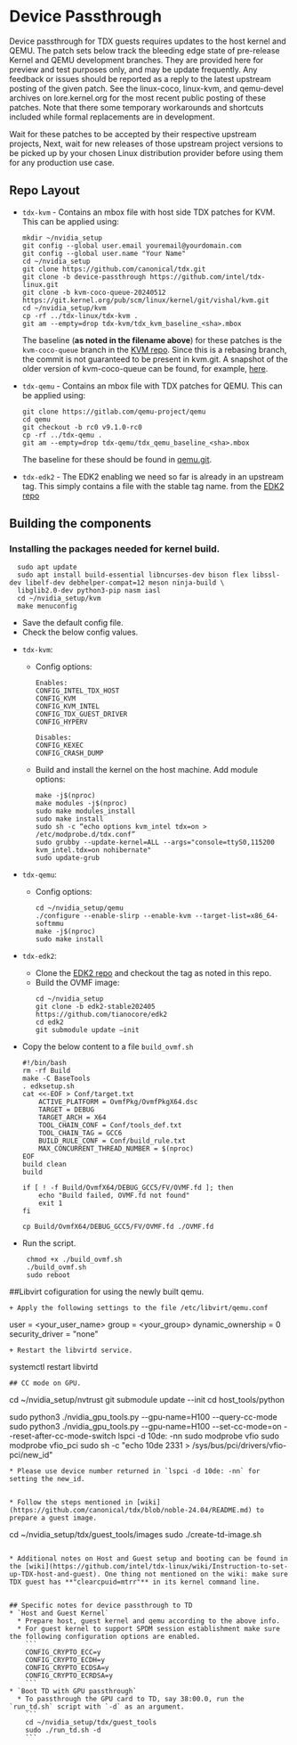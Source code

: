 # Device Passthrough

Device passthrough for TDX guests requires updates to the host kernel
and QEMU. The patch sets below track the bleeding edge state of
pre-release Kernel and QEMU development branches. They are provided here
for preview and test purposes only, and may be update frequently. Any
feedback or issues should be reported as a reply to the latest upstream
posting of the given patch. See the linux-coco, linux-kvm, and qemu-devel
archives on lore.kernel.org for the most recent public posting of these patches. Note that
there some temporary workarounds and shortcuts included while formal
replacements are in development.

Wait for these patches to be accepted by their respective upstream
projects, Next, wait for new releases of those upstream project versions to be picked up
by your chosen Linux distribution provider before using them for any production
use case.

## Repo Layout

* `tdx-kvm` - Contains an mbox file with host side TDX patches for KVM. This can be applied using:
  ```
  mkdir ~/nvidia_setup
  git config --global user.email youremail@yourdomain.com
  git config --global user.name "Your Name"
  cd ~/nvidia_setup
  git clone https://github.com/canonical/tdx.git
  git clone -b device-passthrough https://github.com/intel/tdx-linux.git
  git clone -b kvm-coco-queue-20240512 https://git.kernel.org/pub/scm/linux/kernel/git/vishal/kvm.git
  cd ~/nvidia_setup/kvm
  cp -rf ../tdx-linux/tdx-kvm .
  git am --empty=drop tdx-kvm/tdx_kvm_baseline_<sha>.mbox
  ```
  The baseline (**as noted in the filename above**) for these patches is the
`kvm-coco-queue` branch in the [KVM
repo](https://git.kernel.org/pub/scm/virt/kvm/kvm.git/). Since this is a
rebasing branch, the commit is not guaranteed to be present in kvm.git. A
snapshot of the older version of kvm-coco-queue can be found, for
example,
[here](https://git.kernel.org/pub/scm/linux/kernel/git/vishal/kvm.git/log/?h=kvm-coco-queue-20240807).

* `tdx-qemu` - Contains an mbox file with TDX patches for QEMU. This can be applied using:
  ```
  git clone https://gitlab.com/qemu-project/qemu
  cd qemu
  git checkout -b rc0 v9.1.0-rc0
  cp -rf ../tdx-qemu .
  git am --empty=drop tdx-qemu/tdx_qemu_baseline_<sha>.mbox
  ```
  The baseline for these should be found in [qemu.git](https://git.qemu.org/git/qemu.git).

* `tdx-edk2` - The EDK2 enabling we need so far is already in an upstream tag. This simply contains a file with the stable tag name. from the [EDK2 repo](https://github.com/tianocore/edk2.git)

## Building the components
### Installing the packages needed for kernel build.
```
  sudo apt update
  sudo apt install build-essential libncurses-dev bison flex libssl-dev libelf-dev debhelper-compat=12 meson ninja-build \ 
  libglib2.0-dev python3-pip nasm iasl
  cd ~/nvidia_setup/kvm
  make menuconfig
```
+ Save the default config file.
+ Check the below config values.
* `tdx-kvm`:
  * Config options:
    ```
    Enables:
    CONFIG_INTEL_TDX_HOST
    CONFIG_KVM
    CONFIG_KVM_INTEL
    CONFIG_TDX_GUEST_DRIVER
    CONFIG_HYPERV

    Disables:
    CONFIG_KEXEC
    CONFIG_CRASH_DUMP
    ```
    
  * Build and install the kernel on the host machine. Add module options:
    ```
    make -j$(nproc)
    make modules -j$(nproc)
    sudo make modules_install 
    sudo make install
    sudo sh -c “echo options kvm_intel tdx=on > /etc/modprobe.d/tdx.conf”
    sudo grubby --update-kernel=ALL --args="console=ttyS0,115200 kvm_intel.tdx=on nohibernate"
    sudo update-grub
    ```

* `tdx-qemu`: 
  * Config options:
    ```
    cd ~/nvidia_setup/qemu
    ./configure --enable-slirp --enable-kvm --target-list=x86_64-softmmu
    make -j$(nproc)
    sudo make install
    ```

* `tdx-edk2`:
  * Clone the [EDK2 repo](https://github.com/tianocore/edk2) and checkout the tag as noted in this repo.
  * Build the OVMF image:
    ```
    cd ~/nvidia_setup
    git clone -b edk2-stable202405 https://github.com/tianocore/edk2
    cd edk2
    git submodule update –init
    ```
+ Copy the below content to a file `build_ovmf.sh`
    ```
    #!/bin/bash
    rm -rf Build
    make -C BaseTools
    . edksetup.sh
    cat <<-EOF > Conf/target.txt
    	ACTIVE_PLATFORM = OvmfPkg/OvmfPkgX64.dsc
    	TARGET = DEBUG
    	TARGET_ARCH = X64
    	TOOL_CHAIN_CONF = Conf/tools_def.txt
    	TOOL_CHAIN_TAG = GCC6
    	BUILD_RULE_CONF = Conf/build_rule.txt
    	MAX_CONCURRENT_THREAD_NUMBER = $(nproc)
    EOF
    build clean
    build

    if [ ! -f Build/OvmfX64/DEBUG_GCC5/FV/OVMF.fd ]; then
    	echo "Build failed, OVMF.fd not found"
    	exit 1
    fi

    cp Build/OvmfX64/DEBUG_GCC5/FV/OVMF.fd ./OVMF.fd
    ```
+ Run the script.
  ```
   chmod +x ./build_ovmf.sh
   ./build_ovmf.sh
   sudo reboot
  ```
##Libvirt cofiguration for using the newly built qemu.
```
+ Apply the following settings to the file /etc/libvirt/qemu.conf
```
 user = <your_user_name>
 group = <your_group>
 dynamic_ownership = 0
 security_driver = "none"
```
+ Restart the libvirtd service.
```
  systemctl restart libvirtd
```
## CC mode on GPU.
```
  cd ~/nvidia_setup/nvtrust 
  git submodule update --init 
  cd host_tools/python

  sudo python3 ./nvidia_gpu_tools.py --gpu-name=H100 --query-cc-mode
  sudo python3 ./nvidia_gpu_tools.py --gpu-name=H100 --set-cc-mode=on --reset-after-cc-mode-switch
  lspci -d 10de: -nn
  sudo modprobe vfio
  sudo modprobe vfio_pci
  sudo sh -c "echo 10de 2331 > /sys/bus/pci/drivers/vfio-pci/new_id"
```
* Please use device number returned in `lspci -d 10de: -nn` for  setting the new_id.


* Follow the steps mentioned in [wiki](https://github.com/canonical/tdx/blob/noble-24.04/README.md) to prepare a guest image.
```
  cd ~/nvidia_setup/tdx/guest_tools/images
  sudo ./create-td-image.sh
```

* Additional notes on Host and Guest setup and booting can be found in the [wiki](https://github.com/intel/tdx-linux/wiki/Instruction-to-set-up-TDX-host-and-guest). One thing not mentioned on the wiki: make sure TDX guest has **"clearcpuid=mtrr"** in its kernel command line.


## Specific notes for device passthrough to TD
* `Host and Guest Kernel`
  * Prepare host, guest kernel and qemu according to the above info.
  * For guest kernel to support SPDM session establishment make sure the following configuration options are enabled.
    ```
    CONFIG_CRYPTO_ECC=y
    CONFIG_CRYPTO_ECDH=y
    CONFIG_CRYPTO_ECDSA=y
    CONFIG_CRYPTO_ECRDSA=y
    ```
* `Boot TD with GPU passthrough`
  * To passthrough the GPU card to TD, say 38:00.0, run the `run_td.sh` script with `-d` as an argument.
    ```
    cd ~/nvidia_setup/tdx/guest_tools
    sudo ./run_td.sh -d
    ```
